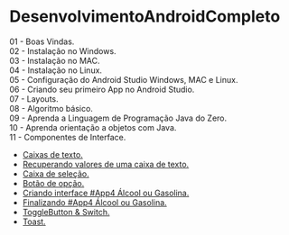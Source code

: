 # DesenvolvimentoAndroidCompleto
01 - Boas Vindas.</br>
02 - Instalação no Windows.</br>
03 - Instalação no MAC.</br>
04 - Instalação no Linux.</br>
05 - Configuração do Android Studio Windows, MAC e Linux.</br>
06 - Criando seu primeiro App no Android Studio.</br>
07 - Layouts.</br>
08 - Algoritmo básico.</br>
09 - Aprenda a Linguagem de Programação Java do Zero.</br>
10 - Aprenda orientação a objetos com Java.</br>
11 - Componentes de Interface.
	<ul>
		<li><a href="">Caixas de texto.</a></li>
		<li><a href="">Recuperando valores de uma caixa de texto.</a></li>
		<li><a href="">Caixa de seleção.</a></li>
		<li><a href="">Botão de opção.</a></li>
		<li><a href="">Criando interface #App4 Álcool ou Gasolina.</a></li>
		<li><a href="">Finalizando #App4 Álcool ou Gasolina.</a></li>
		<li><a href="">ToggleButton & Switch.</a></li>
		<li><a href="https://github.com/MarcioSousa/DesenvolvimentoAndroidCompleto/tree/main/Toast">Toast.</a></li>
	</ul>